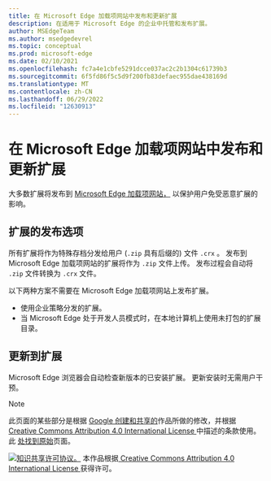 ```yaml
---
title: 在 Microsoft Edge 加载项网站中发布和更新扩展
description: 在适用于 Microsoft Edge 的企业中托管和发布扩展。
author: MSEdgeTeam
ms.author: msedgedevrel
ms.topic: conceptual
ms.prod: microsoft-edge
ms.date: 02/10/2021
ms.openlocfilehash: fc7a4e1cbfe5291dcce037ac2c2b1304c61739b3
ms.sourcegitcommit: 6f5fd86f5c5d9f200fb83defaec955dae438169d
ms.translationtype: MT
ms.contentlocale: zh-CN
ms.lasthandoff: 06/29/2022
ms.locfileid: "12630913"
---
```

# <a name="publish-and-update-extensions-in-the-microsoft-edge-add-ons-website"></a>在 Microsoft Edge 加载项网站中发布和更新扩展

大多数扩展将发布到 [Microsoft Edge 加载项网站，](https://microsoftedge.microsoft.com/insider-addons/category/EdgeExtensions) 以保护用户免受恶意扩展的影响。


<!-- ====================================================================== -->
## <a name="publish-options-for-extensions"></a>扩展的发布选项

所有扩展将作为特殊存档分发给用户 (`.zip` 具有后缀的) 文件 `.crx` 。  发布到 Microsoft Edge 加载项网站的扩展将作为 `.zip` 文件上传。  发布过程会自动将 `.zip` 文件转换为 `.crx` 文件。

以下两种方案不需要在 Microsoft Edge 加载项网站上发布扩展。

*   使用企业策略分发的扩展。
*   当 Microsoft Edge 处于开发人员模式时，在本地计算机上使用未打包的扩展目录。


<!-- ====================================================================== -->
## <a name="updates-to-extensions"></a>更新到扩展

Microsoft Edge 浏览器会自动检查新版本的已安装扩展。 更新安装时无需用户干预。


> [!NOTE]
> 此页面的某些部分是根据 [Google 创建和共享的](https://developers.google.com/terms/site-policies)作品所做的修改，并根据[ Creative Commons Attribution 4.0 International License ](https://creativecommons.org/licenses/by/4.0)中描述的条款使用。
> 此 [处找到原始](https://developer.chrome.com/extensions/hosting)页面。

[![知识共享许可协议。](../../media/cc-logo/88x31.png)](https://creativecommons.org/licenses/by/4.0)
本作品根据[ Creative Commons Attribution 4.0 International License ](https://creativecommons.org/licenses/by/4.0)获得许可。
